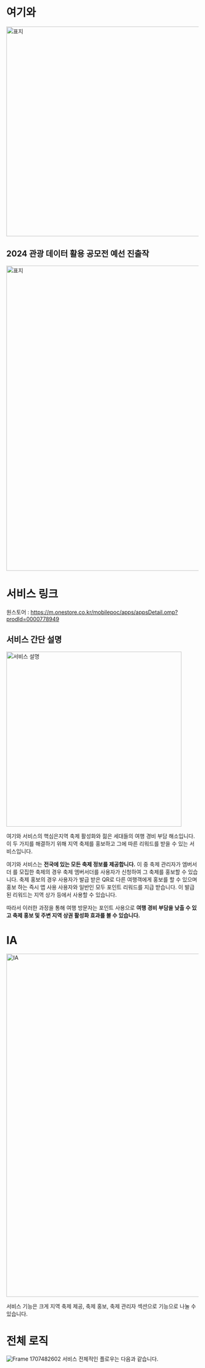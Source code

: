 # 여기와
<img width="550" alt="표지" src="https://github.com/user-attachments/assets/91e8b1bb-f518-4796-ab17-d5ce876ad986" />

## 2024 관광 데이터 활용 공모전 예선 진출작
<img width="800" alt="표지" src="https://github.com/user-attachments/assets/67478bd2-fdbc-4794-b9a5-a8eeaa9b5529" />
<br/>

# 서비스 링크
원스토어 : https://m.onestore.co.kr/mobilepoc/apps/appsDetail.omp?prodId=0000778949

## 서비스 간단 설명
<img width="459" alt="서비스 설명" src="https://github.com/user-attachments/assets/84465f27-6049-4a2a-a91a-c8609afea723" />

여기와 서비스의 핵심은지역 축제 활성화와 젊은 세대들의 여행 경비 부담 해소입니다. 이 두 가지를 해결하기 위해 지역 축제를 홍보하고 그에 따른 리워드를 받을 수 있는 서비스입니다.<br/>

여기와 서비스는 <b>전국에 있는 모든 축제 정보를 제공합니다.</b> 이 중 축제 관리자가 엠버서더 를 모집한 축제의 경우 축제 엠버서더를 사용자가 신청하여 그 축제를 홍보할 수 있습니다.
축제 홍보의 경우 사용자가 발급 받은 QR로 다른 여행객에게 홍보를 할 수 있으며 홍보 하는 즉시 앱 사용 사용자와 일반인 모두 포인트 리워드를 지급 받습니다. 이 발급된 리워드는 지역 상가 등에서 사용할 수 있습니다.<br/>

따라서 이러한 과정을 통해 여행 방문자는 포인트 사용으로 <b>여행 경비 부담을 낮출 수 있고 축제 홍보 및 주변 지역 상권 활성화 효과를 볼 수 있습니다.</b>

# IA
<img width="900" alt="IA" src="https://github.com/user-attachments/assets/81d1583b-a8d7-4f38-9ce7-eb4431aaf9dd" /><br/>

서비스 기능은 크게 지역 축제 제공, 축제 홍보, 축제 관리자 섹션으로 기능으로 나눌 수 있습니다.

# 전체 로직
![Frame 1707482602](https://github.com/user-attachments/assets/0455092d-575c-45cd-9aaa-e20bf7aa284f)
서비스 전체적인 플로우는 다음과 같습니다.
